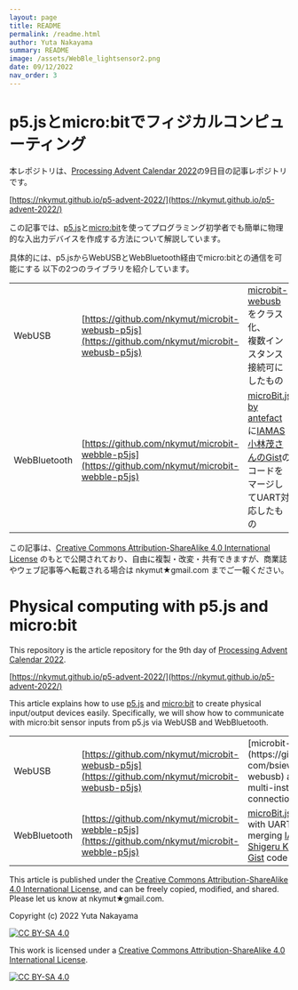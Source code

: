 ```yaml
---
layout: page
title: README
permalink: /readme.html
author: Yuta Nakayama
summary: README
image: /assets/WebBle_lightsensor2.png
date: 09/12/2022
nav_order: 3
---
```


# p5.jsとmicro:bitでフィジカルコンピューティング

本レポジトリは、[Processing Advent Calendar 2022](https://adventar.org/calendars/7370)の9日目の記事レポジトリです。

[https://nkymut.github.io/p5-advent-2022/](https://nkymut.github.io/p5-advent-2022/)


この記事では、[p5.js](https://p5js.org/)と[micro:bit](https://microbit.org/)を使ってプログラミング初学者でも簡単に物理的な入出力デバイスを作成する方法について解説しています。

具体的には、p5.jsからWebUSBとWebBluetooth経由でmicro:bitとの通信を可能にする
以下の2つのライブラリを紹介しています。

||||
|--|--|--|
|WebUSB| [https://github.com/nkymut/microbit-webusb-p5js](https://github.com/nkymut/microbit-webusb-p5js)|[microbit-webusb](https://github.com/bsiever/microbit-webusb) をクラス化、<br>複数インスタンス接続可にしたもの|
|WebBluetooth|[https://github.com/nkymut/microbit-webble-p5js](https://github.com/nkymut/microbit-webble-p5js)|[microBit.js by antefact ](https://antefact.github.io/microBit.js/)に[IAMAS小林茂さんのGist](https://gist.github.com/kotobuki/7c67f8b9361e08930da1a5cfcfb0653f)のコードをマージしてUART対応したもの|

この記事は、[Creative Commons Attribution-ShareAlike 4.0 International License][cc-by-sa] のもとで公開されており、自由に複製・改変・共有できますが、商業誌やウェブ記事等へ転載される場合は nkymut★gmail.com までご一報ください。


# Physical computing with p5.js and micro:bit

This repository is the article repository for the 9th day of [Processing Advent Calendar 2022](https://adventar.org/calendars/7370).

[https://nkymut.github.io/p5-advent-2022/](https://nkymut.github.io/p5-advent-2022/)

This article explains how to use [p5.js](https://p5js.org/) and [micro:bit](https://microbit.org/) to create physical input/output devices easily.
Specifically, we will show how to communicate with micro:bit sensor inputs from p5.js via WebUSB and WebBluetooth.

||||
|--|--|--|
|WebUSB| [https://github.com/nkymut/microbit-webusb-p5js](https://github.com/nkymut/microbit-webusb-p5js)|[microbit-webusb](https://github. com/bsiever/microbit-webusb) as a class, <br>multi-instance connection possible|
|WebBluetooth|[https://github.com/nkymut/microbit-webble-p5js](https://github.com/nkymut/microbit-webble-p5js)|[microBit.js by antefact ](https://antefact.github.io/microBit.js/) with UART support by merging [IAMAS Shigeru Kobayashi's Gist](https://gist.github.com/kotobuki/7c67f8b9361e08930da1a5cfcfb0653f) code|


This article is published under the [Creative Commons Attribution-ShareAlike 4.0 International License][cc-by-sa], and can be freely copied, modified, and shared. Please let us know at nkymut★gmail.com.

Copyright (c) 2022 Yuta Nakayama

 [![CC BY-SA 4.0][cc-by-sa-shield]][cc-by-sa]

This work is licensed under a
[Creative Commons Attribution-ShareAlike 4.0 International License][cc-by-sa].

[![CC BY-SA 4.0][cc-by-sa-image]][cc-by-sa]

[cc-by-sa]: http://creativecommons.org/licenses/by-sa/4.0/
[cc-by-sa-image]: https://licensebuttons.net/l/by-sa/4.0/88x31.png
[cc-by-sa-shield]: https://img.shields.io/badge/License-CC%20BY--SA%204.0-lightgrey.svg